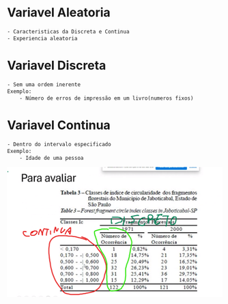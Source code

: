 # Variavel Aleatoria
    - Caracteristicas da Discreta e Continua
    - Experiencia aleatoria
    
# Variavel Discreta
    - Sem uma ordem inerente
    Exemplo:
        - Número de erros de impressão em um livro(numeros fixos)

# Variavel Continua
    - Dentro do intervalo especificado
    Exemplo:
        - Idade de uma pessoa

![Exemplo](image.png)

